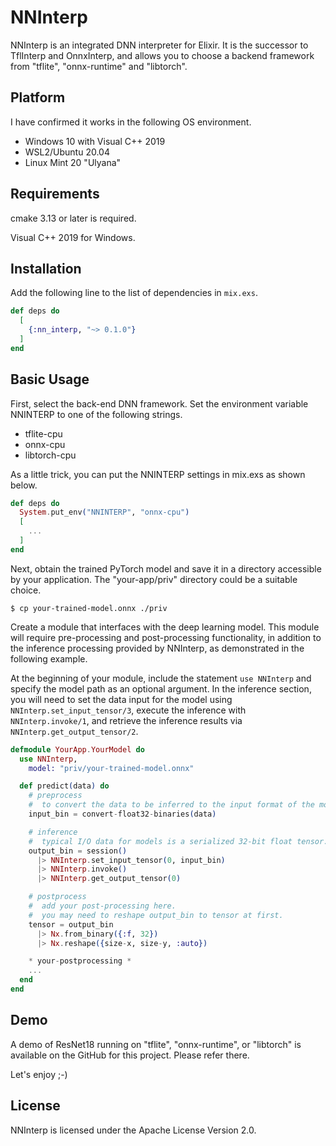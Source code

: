 # NNInterp
NNInterp is an integrated DNN interpreter for Elixir.
It is the successor to TflInterp and OnnxInterp, and allows you to choose a backend framework from "tflite",
"onnx-runtime" and "libtorch".

## Platform
I have confirmed it works in the following OS environment.

- Windows 10 with Visual C++ 2019
- WSL2/Ubuntu 20.04
- Linux Mint 20 "Ulyana"

## Requirements
cmake 3.13 or later is required.

Visual C++ 2019 for Windows.

## Installation
Add the following line to the list of dependencies in `mix.exs`.

```elixir
def deps do
  [
    {:nn_interp, "~> 0.1.0"}
  ]
end
```

## Basic Usage
First, select the back-end DNN framework. Set the environment variable NNINTERP to one of the following strings.

- tflite-cpu
- onnx-cpu
- libtorch-cpu

As a little trick, you can put the NNINTERP settings in mix.exs as shown below.

```elixir
def deps do
  System.put_env("NNINTERP", "onnx-cpu")
  [
    ...
  ]
end
```

Next, obtain the trained PyTorch model and save it in a directory accessible by your application. The "your-app/priv" 
directory could be a suitable choice.

```
$ cp your-trained-model.onnx ./priv
```

Create a module that interfaces with the deep learning model. This module will require pre-processing and 
post-processing functionality, in addition to the inference processing provided by NNInterp, as demonstrated in the 
following example.

At the beginning of your module, include the statement `use NNInterp` and specify the model path as an optional 
argument. In the inference section, you will need to set the data input for the model using  
`NNInterp.set_input_tensor/3`, execute the inference with `NNInterp.invoke/1`,  and retrieve the inference results via 
`NNInterp.get_output_tensor/2`.


```elixr:your_model.ex
defmodule YourApp.YourModel do
  use NNInterp,
    model: "priv/your-trained-model.onnx"

  def predict(data) do
    # preprocess
    #  to convert the data to be inferred to the input format of the model.
    input_bin = convert-float32-binaries(data)

    # inference
    #  typical I/O data for models is a serialized 32-bit float tensor.
    output_bin = session()
      |> NNInterp.set_input_tensor(0, input_bin)
      |> NNInterp.invoke()
      |> NNInterp.get_output_tensor(0)

    # postprocess
    #  add your post-processing here.
    #  you may need to reshape output_bin to tensor at first.
    tensor = output_bin
      |> Nx.from_binary({:f, 32})
      |> Nx.reshape({size-x, size-y, :auto})

    * your-postprocessing *
    ...
  end
end
```

## Demo
A demo of ResNet18 running on "tflite", "onnx-runtime", or "libtorch" is available on the GitHub for this project. Please refer there.

Let's enjoy ;-)

## License
NNInterp is licensed under the Apache License Version 2.0.
